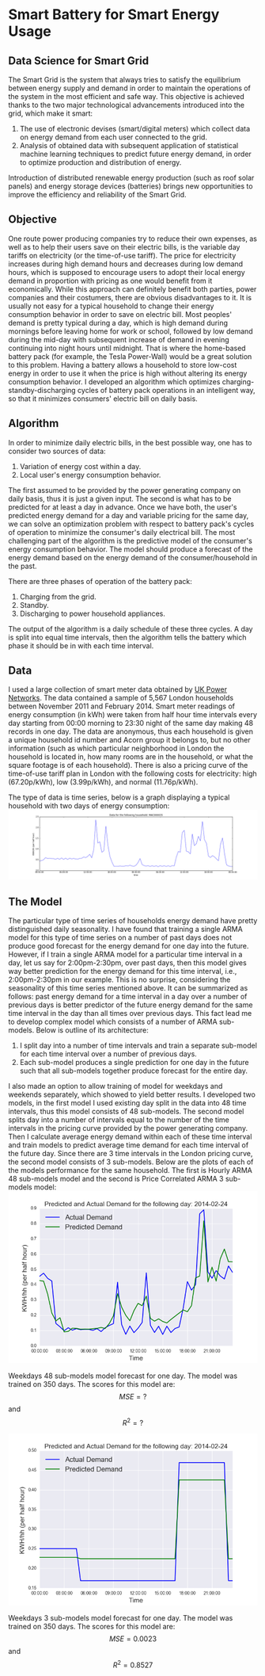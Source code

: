 # Smart Battery for Smart Energy Usage

## Data Science for Smart Grid

The Smart Grid is the system that always tries to satisfy the equilibrium between energy supply and demand in order to maintain the operations of the system in the most efficient and safe way. This objective is achieved thanks to the two major technological advancements introduced into the grid, which make it smart:

1. The use of electronic devises (smart/digital meters) which collect data on energy demand from each user connected to the grid.
2. Analysis of obtained data with subsequent application of statistical machine learning techniques to predict future energy demand, in order to optimize production and distribution of energy.

Introduction of distributed renewable energy production (such as roof solar panels) and energy storage devices (batteries) brings new opportunities to improve the efficiency and reliability of the Smart Grid.

## Objective

One route power producing companies try to reduce their own expenses, as well as to help their users save on their electric bills, is the  variable day tariffs on electricity (or the time-of-use tariff). The price for electricity increases during high demand hours and decreases during low demand hours, which is supposed to encourage users to adopt their local energy demand in proportion with pricing as one would benefit from it economically. While this approach can definitely benefit both parties, power companies and their costumers, there are obvious disadvantages to it. It is usually not easy for a typical household to change their energy consumption behavior in order to save on electric bill. Most peoples' demand is pretty typical during a day, which is high demand during mornings before leaving home for work or school, followed by low demand during the mid-day with subsequent increase of demand in evening continuing into night hours until midnight. That is where the home-based battery pack (for example, the Tesla Power-Wall) would be a great solution to this problem. Having a battery allows a household to store low-cost energy in order to use it when the price is high without altering its energy consumption behavior. I developed an algorithm which optimizes charging-standby-discharging cycles of battery pack operations in an intelligent way, so that it minimizes consumers' electric bill on daily basis.

## Algorithm

In order to minimize daily electric bills, in the best possible way, one has to consider two sources of data:

1. Variation of energy cost within a day.
2. Local user's energy consumption behavior.

The first assumed to be provided by the power generating company on daily basis, thus it is just a given input. The second is what has to be predicted for at least a day in advance. Once we have both, the user's predicted energy demand for a day and variable pricing for the same day, we can solve an optimization problem with respect to battery pack's cycles of operation to minimize the consumer's daily electrical bill. The most challenging part of the algorithm is the predictive model of the consumer's energy consumption behavior. The model should produce a forecast of the energy demand based on the energy demand of the consumer/household in the past.

There are three phases of operation of the battery pack:

1. Charging from the grid.
2. Standby.
3. Discharging to power household appliances.

The output of the algorithm is a daily schedule of these three cycles. A day is split into equal time intervals, then the algorithm tells the battery which phase it should be in with each time interval.

## Data

I used a large collection of smart meter data obtained by [UK Power Networks](https://data.london.gov.uk/dataset/smartmeter-energy-use-data-in-london-households). The data contained a sample of 5,567 London households between November 2011 and February 2014. Smart meter readings of energy consumption (in kWh) were taken from half hour time intervals every day starting from 00:00 morning to 23:30 night of the same day making 48 records in one day. The data are anonymous, thus each household is given a unique household id number and Acorn group it belongs to, but no other information (such as which particular neighborhood in London the household is located in, how many rooms are in the household, or what the square footage is of each household). There is also a pricing curve of the time-of-use tariff plan in London with the following costs for electricity: high (67.20p/kWh), low (3.99p/kWh), and normal (11.76p/kWh).

The type of data is time series, below is a graph displaying a typical household with two days of energy consumption:
![MAC000035_2days_sample](https://github.com/AnatolyPavlov/smart-battery-for-smart-energy-usage/blob/master/img/fig1.png)

## The Model

The particular type of time series of households energy demand have pretty distinguished daily seasonality. I have found that training a single ARMA model for this type of time series on a number of past days does not produce good forecast for the energy demand for one day into the future. However, if I train a single ARMA model for a particular time interval in a day, let us say for 2:00pm-2:30pm, over past days, then this model gives way better prediction for the energy demand for this time interval, i.e., 2:00pm-2:30pm in our example. This is no surprise, considering the seasonality of this time series mentioned above. It can be summarized as follows: past energy demand for a time interval in a day over a number of previous days is better predictor of the future energy demand for the same time interval in the day than all times over previous days. This fact lead me to develop complex model which consists of a number of ARMA sub-models. Below is outline of its architecture:

1. I split day into a number of time intervals and train a separate sub-model for each time interval over a number of previous days.
2. Each sub-model produces a single prediction for one day in the future such that all sub-models together produce forecast for the entire day.

I also made an option to allow training of model for weekdays and weekends separately, which showed to yield better results. I developed two models, in the first model I used existing day split in the data into 48 time intervals, thus this model consists of 48 sub-models. The second model splits day into a number of intervals equal to the number of the time intervals in the pricing curve provided by the power generating company. Then I calculate average energy demand within each of these time interval and train models to predict average time demand for each time interval of the future day. Since there are 3 time intervals in the London pricing curve, the second model consists of 3 sub-models. Below are the plots of each of the models performance for the same household. The first is Hourly ARMA 48 sub-models model and the second is Price Correlated ARMA 3 sub-models model:
![MAC000002_Model48weekdays](https://github.com/AnatolyPavlov/smart-battery-for-smart-energy-usage/blob/master/img/fig2a.png)

Weekdays 48 sub-models model forecast for one day. The model was trained on 350 days. The scores for this model are: $$MSE = ?$$ and $$R^2 = ?$$

![MAC000002_Model3weekdays](https://github.com/AnatolyPavlov/smart-battery-for-smart-energy-usage/blob/master/img/fig5a.png)

Weekdays 3 sub-models model forecast for one day. The model was trained on 350 days. The scores for this model are: $$MSE = 0.0023$$ and $$R^2 = 0.8527$$